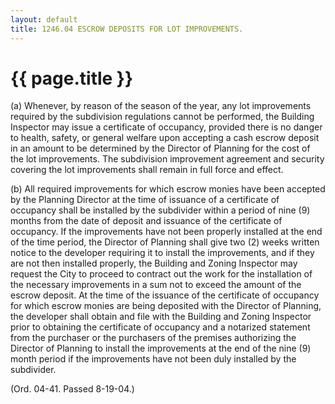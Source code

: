 ```yaml
---
layout: default 
title: 1246.04 ESCROW DEPOSITS FOR LOT IMPROVEMENTS.
---
```


{{ page.title }}
================

​(a) Whenever, by reason of the season of the year, any lot improvements
required by the subdivision regulations cannot be performed, the
Building Inspector may issue a certificate of occupancy, provided there
is no danger to health, safety, or general welfare upon accepting a cash
escrow deposit in an amount to be determined by the Director of Planning
for the cost of the lot improvements. The subdivision improvement
agreement and security covering the lot improvements shall remain in
full force and effect.

​(b) All required improvements for which escrow monies have been
accepted by the Planning Director at the time of issuance of a
certificate of occupancy shall be installed by the subdivider within a
period of nine (9) months from the date of deposit and issuance of the
certificate of occupancy. If the improvements have not been properly
installed at the end of the time period, the Director of Planning shall
give two (2) weeks written notice to the developer requiring it to
install the improvements, and if they are not then installed properly,
the Building and Zoning Inspector may request the City to proceed to
contract out the work for the installation of the necessary improvements
in a sum not to exceed the amount of the escrow deposit. At the time of
the issuance of the certificate of occupancy for which escrow monies are
being deposited with the Director of Planning, the developer shall
obtain and file with the Building and Zoning Inspector prior to
obtaining the certificate of occupancy and a notarized statement from
the purchaser or the purchasers of the premises authorizing the Director
of Planning to install the improvements at the end of the nine (9) month
period if the improvements have not been duly installed by the
subdivider.

(Ord. 04-41. Passed 8-19-04.)
